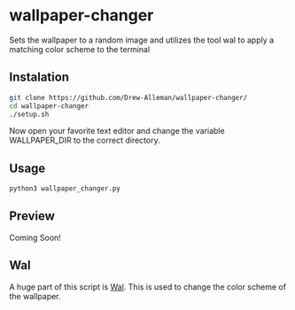 # wallpaper-changer
Sets the wallpaper to a random image and utilizes the tool wal to apply a matching color scheme to the terminal

## Instalation
```bash
git clone https://github.com/Drew-Alleman/wallpaper-changer/
cd wallpaper-changer
./setup.sh
```
Now open your favorite text editor and change the variable WALLPAPER_DIR to the correct directory.

## Usage
```bash
python3 wallpaper_changer.py
```

## Preview 
Coming Soon!

## Wal 
A huge part of this script is [Wal](https://github.com/dylanaraps/wal). This is used to change the color scheme of the wallpaper. 
